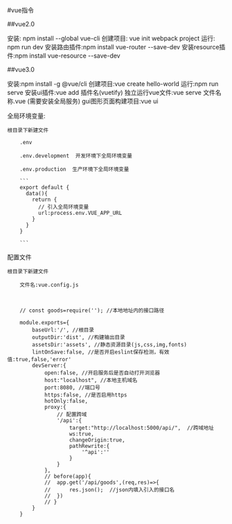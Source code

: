 #vue指令

##vue2.0

安装: npm install --global vue-cli
创建项目: vue init webpack project
运行: npm run dev
安装路由插件:npm install vue-router --save-dev
安装resource插件:npm install vue-resource --save-dev

##vue3.0

安装:npm install -g @vue/cli
创建项目:vue create hello-world
运行:npm run serve
安装ui插件:vue add 插件名(vuetify)
独立运行vue文件:vue serve 文件名称.vue (需要安装全局服务)
gui图形页面构建项目:vue ui

全局环境变量: 

	根目录下新建文件

		.env

		.env.development  开发环境下全局环境变量

		.env.production  生产环境下全局环境变量

		```
		export default {
		  data(){
		    return {
		      // 引入全局环境变量
		      url:process.env.VUE_APP_URL
		    }
		  }
		}

		```


配置文件
	
	根目录下新建文件

		文件名:vue.config.js

		

		// const goods=require(''); //本地地址内的接口路径

		module.exports={
			baseUrl:'/', //根目录
			outputDir:'dist', //构建输出目录
			assetsDir:'assets', //静态资源目录(js,css,img,fonts)
			lintOnSave:false, //是否开启eslint保存检测，有效值:true,false,'error'
			devServer:{
				open:false, //开启服务后是否自动打开浏览器
				host:"localhost", //本地主机域名
				port:8080, //端口号
				https:false, //是否启用https
				hotOnly:false,
				proxy:{
					// 配置跨域
					'/api':{
						target:"http://localhost:5000/api/",  //跨域地址
						ws:true,
						changeOrigin:true,
						pathRewrite:{
							'^api':''
						}
					}
				},
				// before(app){
				// 	app.get('/api/goods',(req,res)=>{
				// 		res.json();  //json内填入引入的接口名
				// 	})
				// }
			}
		}
	
